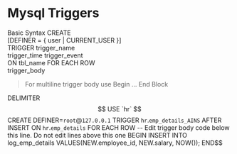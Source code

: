 # Mysql Triggers

Basic Syntax
CREATE     
[DEFINER = { user | CURRENT_USER }]     
TRIGGER trigger_name     
trigger_time trigger_event     
ON tbl_name FOR EACH ROW     
trigger_body

> For multiline trigger body use Begin ... End Block

DELIMITER $$
USE `hr` $$
CREATE 
    DEFINER=`root`@`127.0.0.1` 
    TRIGGER `hr`.`emp_details_AINS` 
        AFTER INSERT ON `hr`.`emp_details`
            FOR EACH ROW
-- Edit trigger body code below this line. Do not edit lines above this one BEGIN 
                INSERT INTO log_emp_details VALUES(NEW.employee_id, NEW.salary, NOW());
END$$
